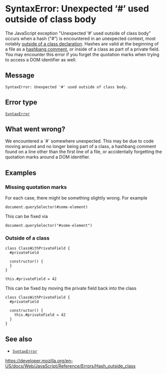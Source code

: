 SyntaxError: Unexpected ‘\#’ used outside of class body
=======================================================

The JavaScript exception "Unexpected ‘\#’ used outside of class body” occurs when a hash ("\#”) is encountered in an unexpected context, most notably [outside of a class declaration](../classes/private_class_fields). Hashes are valid at the beginning of a file as a [hashbang comment](../lexical_grammar), or inside of a class as part of a private field. You may encounter this error if you forget the quotation marks when trying to access a DOM identifier as well.

Message
-------

    SyntaxError: Unexpected '#' used outside of class body.

Error type
----------

[`SyntaxError`](../global_objects/syntaxerror)

What went wrong?
----------------

We encountered a \`\#\` somewhere unexpected. This may be due to code moving around and no longer being part of a class, a hashbang comment found on a line other than the first line of a file, or accidentally forgetting the quotation marks around a DOM identifier.

Examples
--------

### Missing quotation marks

For each case, there might be something slightly wrong. For example

    document.querySelector(#some-element)

This can be fixed via

    document.querySelector("#some-element")

### Outside of a class

    class ClassWithPrivateField {
      #privateField

      constructor() {
      }
    }

    this.#privateField = 42

This can be fixed by moving the private field back into the class

    class ClassWithPrivateField {
      #privateField

      constructor() {
        this.#privateField = 42
      }
    }

See also
--------

-   [`SyntaxError`](../global_objects/syntaxerror)

<a href="https://developer.mozilla.org/en-US/docs/Web/JavaScript/Reference/Errors/Hash_outside_class" class="_attribution-link">https://developer.mozilla.org/en-US/docs/Web/JavaScript/Reference/Errors/Hash_outside_class</a>
